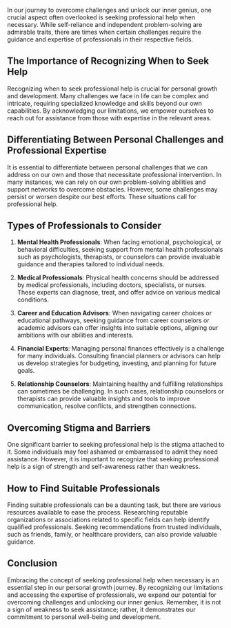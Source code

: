 
In our journey to overcome challenges and unlock our inner genius, one crucial aspect often overlooked is seeking professional help when necessary. While self-reliance and independent problem-solving are admirable traits, there are times when certain challenges require the guidance and expertise of professionals in their respective fields.

The Importance of Recognizing When to Seek Help
-----------------------------------------------

Recognizing when to seek professional help is crucial for personal growth and development. Many challenges we face in life can be complex and intricate, requiring specialized knowledge and skills beyond our own capabilities. By acknowledging our limitations, we empower ourselves to reach out for assistance from those with expertise in the relevant areas.

Differentiating Between Personal Challenges and Professional Expertise
----------------------------------------------------------------------

It is essential to differentiate between personal challenges that we can address on our own and those that necessitate professional intervention. In many instances, we can rely on our own problem-solving abilities and support networks to overcome obstacles. However, some challenges may persist or worsen despite our best efforts. These situations call for professional help.

Types of Professionals to Consider
----------------------------------

1. **Mental Health Professionals**: When facing emotional, psychological, or behavioral difficulties, seeking support from mental health professionals such as psychologists, therapists, or counselors can provide invaluable guidance and therapies tailored to individual needs.

2. **Medical Professionals**: Physical health concerns should be addressed by medical professionals, including doctors, specialists, or nurses. These experts can diagnose, treat, and offer advice on various medical conditions.

3. **Career and Education Advisors**: When navigating career choices or educational pathways, seeking guidance from career counselors or academic advisors can offer insights into suitable options, aligning our ambitions with our abilities and interests.

4. **Financial Experts**: Managing personal finances effectively is a challenge for many individuals. Consulting financial planners or advisors can help us develop strategies for budgeting, investing, and planning for future goals.

5. **Relationship Counselors**: Maintaining healthy and fulfilling relationships can sometimes be challenging. In such cases, relationship counselors or therapists can provide valuable insights and tools to improve communication, resolve conflicts, and strengthen connections.

Overcoming Stigma and Barriers
------------------------------

One significant barrier to seeking professional help is the stigma attached to it. Some individuals may feel ashamed or embarrassed to admit they need assistance. However, it is important to recognize that seeking professional help is a sign of strength and self-awareness rather than weakness.

How to Find Suitable Professionals
----------------------------------

Finding suitable professionals can be a daunting task, but there are various resources available to ease the process. Researching reputable organizations or associations related to specific fields can help identify qualified professionals. Seeking recommendations from trusted individuals, such as friends, family, or healthcare providers, can also provide valuable guidance.

Conclusion
----------

Embracing the concept of seeking professional help when necessary is an essential step in our personal growth journey. By recognizing our limitations and accessing the expertise of professionals, we expand our potential for overcoming challenges and unlocking our inner genius. Remember, it is not a sign of weakness to seek assistance; rather, it demonstrates our commitment to personal well-being and development.
